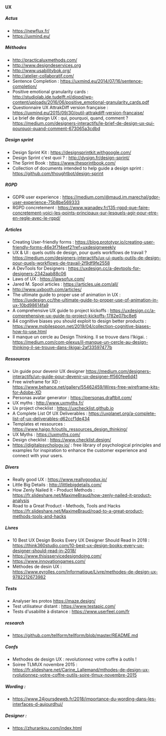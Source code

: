 #### UX

##### Actus
- https://newflux.fr/
- https://uxmind.eu/

##### Méthodes
- http://practicaluxmethods.com/
- http://www.designdeservices.org
- http://www.usabilitybok.org/
- http://atelier-collaboratif.com/
- Sentence Completion : https://uxmind.eu/2014/07/16/sentence-completion/
- Positive emotional granularity cards : http://studiolab.ide.tudelft.nl/diopd/wp-content/uploads/2016/06/positive_emotional-granularity_cards.pdf 
- Questionnaire UX AttrakDiff version française : https://uxmind.eu/2015/09/30/outil-attrakdiff-version-francaise/
- Le brief de design UX : qui, pourquoi, quand, comment ? https://medium.com/designers-interactifs/le-brief-de-design-ux-qui-pourquoi-quand-comment-673065a3cdbd

##### Design sprint
- Design Sprint Kit : https://designsprintkit.withgoogle.com/
- Design Sprint c'est quoi ? : http://dysign.fr/design-sprint/
- The Sprint Book : https://www.thesprintbook.com/
- Collection of documents intended to help guide a design sprint : https://github.com/thoughtbot/design-sprint

##### RGPD
- GDPR user experience : https://medium.com/@maud.im.marechal/gdpr-user-experience-75b8be569333
- RGPD concretement : https://www.wanadev.fr/135-rgpd-que-faire-concretement-voici-les-points-principaux-sur-lesquels-agir-pour-etre-en-regle-avec-le-rgpd/

##### Articles
- Creating User-friendly forms : https://blog.prototypr.io/creating-user-friendly-forms-46e3f7f4eef2?ref=uxdesignweekly
- UX & UI : quels outils de design, pour quels workflows de travail ? https://medium.com/designers-interactifs/ux-ui-quels-outils-de-design-pour-quels-workflows-de-travail-2f9df9fe2558
- A DevTools for Designers : https://uxdesign.cc/a-devtools-for-designers-2342aab88c06
- Laws of UX : https://lawsofux.com/
- Jared M. Spool articles : https://articles.uie.com/all/
- http://www.uxbooth.com/articles/
- The ultimate guide to proper use of animation in UX : https://uxdesign.cc/the-ultimate-guide-to-proper-use-of-animation-in-ux-10bd98614fa9
- A comprehensive UX guide to project kickoffs : https://uxdesign.cc/a-comprehensive-ux-guide-to-project-kickoffs-1782e07bc8e6
- 84 cognitive biases you should exploit to design better products  : https://www.mobilespoon.net/2019/04/collection-cognitive-biases-how-to-use.html
- Il manque un cercle au Design Thinking. Il se trouve dans l’Ikigai. : https://medium.com/com-plexus/il-manque-un-cercle-au-design-thinking-il-se-trouve-dans-likigai-2af33597477b

##### Ressources
- Un guide pour devenir UX designer https://medium.com/designers-interactifs/un-guide-pour-devenir-ux-designer-ff560fee6d41
- Free wireframe for XD : https://www.behance.net/gallery/55462459/Wires-free-wireframe-kits-for-Adobe-XD
- Personas avatar generator : https://personas.draftbit.com/
- UX myths : http://www.uxmyths.fr/
- Ux project checklist : https://uxchecklist.github.io
- A Complete List Of UX Deliverables : https://uxplanet.org/a-complete-list-of-ux-deliverables-d62ccf1de434
- Templates et ressources : https://www.haigo.fr/outils_ressources_design_thinking/
- UX Myths : https://uxmyths.com/
- Design checklist : https://www.checklist.design/
- https://digitalpsychology.io/ : free library of psychological principles and examples for inspiration to enhance the customer experience and connect with your users.

##### Divers
- Really good UX : https://www.reallygoodux.io/
- Little Big Details : http://littlebigdetails.com/
- How Zenly Nailed It - Product Methods : https://fr.slideshare.net/MaximeBraud/how-zenly-nailed-it-product-analysis
- Road to a Great Product - Methods, Tools and Hacks  https://fr.slideshare.net/MaximeBraud/road-to-a-great-product-methods-tools-and-hacks

##### Livres
- 10 Best UX Design Books Every UX Designer Should Read In 2018 : https://think360studio.com/10-best-ux-design-books-every-ux-designer-should-read-in-2018/
- https://www.thisisservicedesigndoing.com/
- https://www.innovationgames.com/
- Méthodes de desin UX : https://www.eyrolles.com/Informatique/Livre/methodes-de-design-ux-9782212673982

##### Tests
- Analyser les protos https://maze.design/
- Test utilisateur distant : https://www.testapic.com/
- Tests d'usabilité à distance : https://www.userfeel.com/fr

##### research
- https://github.com/tellform/tellform/blob/master/README.md

##### Confs
- Methodes de design UX : revolutionnez votre coffre à outils ! 
- Soiree TLMUX novembre 2015 : https://fr.slideshare.net/Carine_Lallemand/mthodes-de-design-ux-rvolutionnez-votre-coffre-outils-soire-tlmux-novembre-2015

##### Wording :
- https://www.24joursdeweb.fr/2018/importance-du-wording-dans-les-interfaces-d-aujourdhui/

##### Designer :
- https://zhurankou.com/index.html
